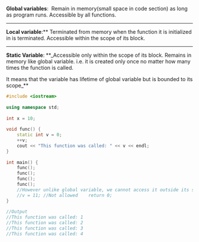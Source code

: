 **Global variables**:  Remain in memory(small space in code section) as long as program runs. Accessible by all functions.

---
**Local variable**:** Terminated from memory when the function it is initialized in is terminated. Accessible within the scope of its block.

---
**Static Variable**: **_Accessible only within the scope of its block. Remains in memory like global variable. i.e. it is created only once no matter how many times the function is called.

It means that the variable has lifetime of global variable but is bounded to its scope_**

```cpp
#include <iostream>  
  
using namespace std;  
  
int x = 10;  
  
void func() {
    static int v = 0;  
    ++v;  
    cout << "This function was called: " << v << endl;  
}  
  
int main() {  
    func();  
    func();  
    func();  
    func();  
    //However unlike global variable, we cannot access it outside its scope  
    //v = 11; //Not allowed    return 0;  
}  
  
//Output  
//This function was called: 1  
//This function was called: 2  
//This function was called: 3  
//This function was called: 4
```